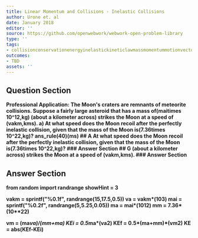```yaml
---
title: Linear Momentum and Collisions - Inelastic Collisions
author: Urone et. al
date: January 2018
editor: ''
source: https://github.com/openwebwork/webwork-open-problem-library
type: ''
tags:
- collisionconservationenergyinelastickineticlawmassmomentummotionvectorvelocity
outcomes:
- TBD
assets: ''
---
```


## Question Section 

<b>
<b>Professional Application:<b> The Moon's craters are remnants of meteorite collisions. Suppose a fairly large asteroid that has a mass of(maitimes 10^12,kg) (about a kilometer across) strikes the Moon at a speed of (vakm,kms). 
a) At what speed does the Moon recoil after the perfectly inelastic collision, given that the mass of the Moon is(7.36times 10^22,kg)?
ans_rule(40)(ms)
## A
At what speed does the Moon recoil after the perfectly inelastic collision, given that the mass of the Moon is(7.36times 10^22,kg)?
### Answer Section
## G
(about a kilometer across) strikes the Moon at a speed of (vakm,kms). 
### Answer Section


## Answer Section

from random import randrange
showHint = 3

vakm = sprintf("%0.1f", randrange(15,17.5,0.5))
va = vakm*(10**3)
mai = sprintf("%0.2f", randrange(5,5.25,0.05))
ma = mai*(10**12)
mm = 7.36*(10**22)

vm = (ma*va)/(mm+ma)
KEi = 0.5*ma*(va**2)
KEf = 0.5*(ma+mm)*(vm**2)
KE = abs(KEf-KEi)